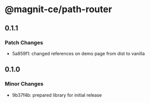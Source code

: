 # @magnit-ce/path-router

## 0.1.1

### Patch Changes

- 5a859f1: changed references on demo page from dist to vanilla

## 0.1.0

### Minor Changes

- 9b37f4b: prepared library for initial release
